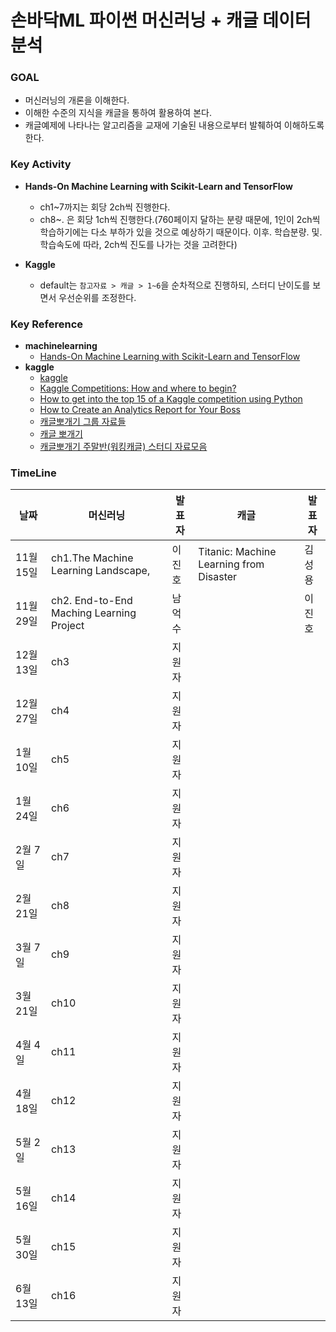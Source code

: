 # 손바닥ML 파이썬 머신러닝 + 캐글 데이터 분석				

### GOAL				

- 머신러닝의 개론을 이해한다.			
- 이해한 수준의 지식을 캐글을 통하여 활용하여 본다.
- 캐글예제에 나타나는 알고리즘을 교재에 기술된 내용으로부터 발췌하여 이해하도록 한다.

### Key Activity

- **Hands-On Machine Learning with Scikit-Learn and TensorFlow**
  - ch1~7까지는 회당 2ch씩 진행한다.
  - ch8~. 은 회당 1ch씩 진행한다.(760페이지 달하는 분량 때문에, 1인이 2ch씩 학습하기에는 다소 부하가 있을 것으로 예상하기 때문이다. 이후. 학습분량. 및. 학습속도에 따라, 2ch씩 진도를 나가는 것을 고려한다)

- **Kaggle**
  - default는 `참고자료 > 캐글 > 1~6`을 순차적으로 진행하되, 스터디 난이도를 보면서 우선순위를 조정한다.

### Key Reference

- **machinelearning**
  - [Hands-On Machine Learning with Scikit-Learn and TensorFlow](https://www.amazon.com/Hands-Machine-Learning-Scikit-Learn-TensorFlow/dp/1491962291/)
- **kaggle**
  - [kaggle](https://www.kaggle.com/)
  - [Kaggle Competitions: How and where to begin?](https://www.analyticsvidhya.com/blog/2015/06/start-journey-kaggle/)
  - [How to get into the top 15 of a Kaggle competition using Python]( https://www.dataquest.io/blog/kaggle-tutorial/)
  - [How to Create an Analytics Report for Your Boss](https://www.quora.com/What-Kaggle-competitions-should-a-beginner-start-with-1)
  - [캐글뽀개기 그룹 자료들](http://kagglebreak.github.io/)
  - [캐글 뽀개기]( kagglebreak.github.io)
  - [캐글뽀개기 주말반(워킹캐글) 스터디 자료모음](https://github.com/KaggleBreak/walkingkaggle)

### TimeLine


| 날짜      | 머신러닝                                     | 발표자  | 캐글                                      | 발표자  |
| ------- | ---------------------------------------- | ---- | --------------------------------------- | ---- |
| 11월 15일 | ch1.The Machine Learning Landscape,      | 이진호  | Titanic: Machine Learning from Disaster | 김성용  |
| 11월 29일 | ch2. End-to-End Maching Learning Project | 남억수  |                                         | 이진호  |
| 12월 13일 | ch3                                      | 지원자  |                                         |      |
| 12월 27일 | ch4                                      | 지원자  |                                         |      |
| 1월 10일  | ch5                                      | 지원자  |                                         |      |
| 1월 24일  | ch6                                      | 지원자  |                                         |      |
| 2월 7일   | ch7                                      | 지원자  |                                         |      |
| 2월 21일  | ch8                                      | 지원자  |                                         |      |
| 3월 7일   | ch9                                      | 지원자  |                                         |      |
| 3월 21일  | ch10                                     | 지원자  |                                         |      |
| 4월 4일   | ch11                                     | 지원자  |                                         |      |
| 4월 18일  | ch12                                     | 지원자  |                                         |      |
| 5월 2일   | ch13                                     | 지원자  |                                         |      |
| 5월 16일  | ch14                                     | 지원자  |                                         |      |
| 5월 30일  | ch15                                     | 지원자  |                                         |      |
| 6월 13일  | ch16                                     | 지원자  |                                         |      |